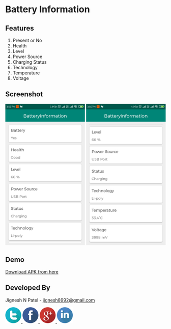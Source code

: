 # Battery Information

## Features
  1. Present or No
  2. Health
  3. Level
  4. Power Source
  5. Charging Status
  6. Technology
  7. Temperature
  8. Voltage
    
## Screenshot
<img src="https://github.com/jignesh8992/Battery-Information/blob/master/app/src/main/assets/screenshot/Screenshot_1.png" width="250"/> <img src="https://github.com/jignesh8992/Battery-Information/blob/master/app/src/main/assets/screenshot/Screenshot_2.png" width="250"/>
 
## Demo
[Download APK from here](https://github.com/jignesh8992/Battery-Information/blob/master/app/src/main/assets/apk/BatteryInformation.apk)
 
## Developed By
  Jignesh N Patel - <a href="mailto:jignesh8992@gmail.com">jignesh8992@gmail.com</a>
  <br>
  
  <a href="https://twitter.com/jignesh8992" rel="nofollow">
  <img alt="Follow me on Facebook" height="50" width="50" src="https://github.com/jignesh8992/Battery-Information/blob/master/app/src/main/assets/social/twitter.png" style="max-width:100%;">
</a>
  
<a href="https://www.facebook.com/jignesh8992" rel="nofollow">
  <img alt="Follow me on Facebook" height="50" width="50" src="https://github.com/jignesh8992/Battery-Information/blob/master/app/src/main/assets/social/facebook.png" style="max-width:100%;">
</a>

<a href="https://plus.google.com/+JigneshPatelN" rel="nofollow">
  <img alt="Follow me on Google+" height="50" width="50" src="https://github.com/jignesh8992/Battery-Information/blob/master/app/src/main/assets/social/google-plus.png" style="max-width:100%;">
</a>

<a href="https://www.linkedin.com/in/jignesh8992/" rel="nofollow">
  <img alt="Follow me on LinkedIn" height="50" width="50" src="https://github.com/jignesh8992/Battery-Information/blob/master/app/src/main/assets/social/linkedin.png" style="max-width:100%;">
</a>

